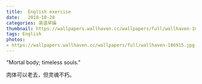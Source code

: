 ```yaml
---
title:  English exercise
date:   2018-10-28
categories: 英语早操
thumbnail: https://wallpapers.wallhaven.cc/wallpapers/full/wallhaven-186915.jpg
tags: English
photos:
- https://wallpapers.wallhaven.cc/wallpapers/full/wallhaven-186915.jpg
---
```


"Mortal body; timeless souls."
<p>肉体可以老去，但灵魂不朽。</p>

